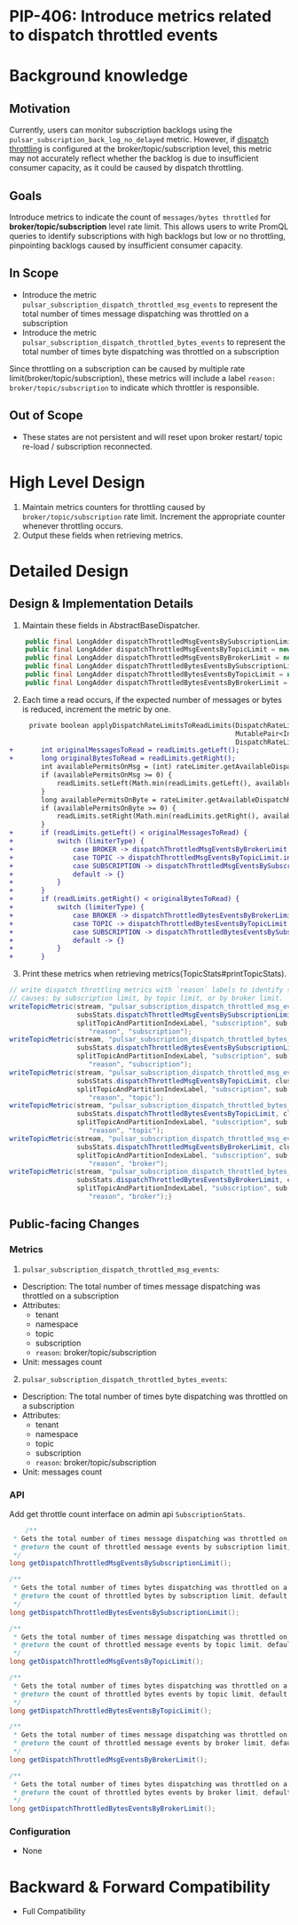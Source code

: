 # PIP-406: Introduce metrics related to dispatch throttled events

# Background knowledge

## Motivation

Currently, users can monitor subscription backlogs using the `pulsar_subscription_back_log_no_delayed` metric.
However, if [dispatch throttling](https://pulsar.apache.org/docs/next/concepts-throttling/) is configured at the broker/topic/subscription level,
this metric may not accurately reflect whether the backlog is due to insufficient consumer capacity, as it could be caused by dispatch throttling.

## Goals

Introduce metrics to indicate the count of `messages/bytes throttled` for **broker/topic/subscription** level rate limit.
This allows users to write PromQL queries to identify subscriptions with high backlogs but low or no throttling, pinpointing backlogs caused by insufficient consumer capacity.

## In Scope

- Introduce the metric `pulsar_subscription_dispatch_throttled_msg_events` to represent the total number of times message dispatching was throttled on a subscription
- Introduce the metric `pulsar_subscription_dispatch_throttled_bytes_events` to represent the total number of times byte dispatching was throttled on a subscription

Since throttling on a subscription can be caused by multiple rate limit(broker/topic/subscription),
these metrics will include a label `reason: broker/topic/subscription` to indicate which throttler is responsible.

## Out of Scope
- These states are not persistent and will reset upon broker restart/ topic re-load / subscription reconnected.

# High Level Design
1. Maintain metrics counters for throttling caused by `broker/topic/subscription` rate limit. Increment the appropriate counter whenever throttling occurs.
2. Output these fields when retrieving metrics.


# Detailed Design

## Design & Implementation Details
1. Maintain these fields in AbstractBaseDispatcher.
```java
    public final LongAdder dispatchThrottledMsgEventsBySubscriptionLimit = new LongAdder();
    public final LongAdder dispatchThrottledMsgEventsByTopicLimit = new LongAdder();
    public final LongAdder dispatchThrottledMsgEventsByBrokerLimit = new LongAdder();
    public final LongAdder dispatchThrottledBytesEventsBySubscriptionLimit = new LongAdder();
    public final LongAdder dispatchThrottledBytesEventsByTopicLimit = new LongAdder();
    public final LongAdder dispatchThrottledBytesEventsByBrokerLimit = new LongAdder();
```

2. Each time a read occurs, if the expected number of messages or bytes is reduced, increment the metric by one.
```diff
     private boolean applyDispatchRateLimitsToReadLimits(DispatchRateLimiter rateLimiter,
                                                         MutablePair<Integer, Long> readLimits,
                                                         DispatchRateLimiter.Type limiterType) {
+       int originalMessagesToRead = readLimits.getLeft();
+       long originalBytesToRead = readLimits.getRight();
        int availablePermitsOnMsg = (int) rateLimiter.getAvailableDispatchRateLimitOnMsg();
        if (availablePermitsOnMsg >= 0) {
            readLimits.setLeft(Math.min(readLimits.getLeft(), availablePermitsOnMsg));
        }
        long availablePermitsOnByte = rateLimiter.getAvailableDispatchRateLimitOnByte();
        if (availablePermitsOnByte >= 0) {
            readLimits.setRight(Math.min(readLimits.getRight(), availablePermitsOnByte));
        }
+       if (readLimits.getLeft() < originalMessagesToRead) {
+           switch (limiterType) {
+               case BROKER -> dispatchThrottledMsgEventsByBrokerLimit.increment();
+               case TOPIC -> dispatchThrottledMsgEventsByTopicLimit.increment();
+               case SUBSCRIPTION -> dispatchThrottledMsgEventsBySubscriptionLimit.increment();
+               default -> {}
+           }
+       }
+       if (readLimits.getRight() < originalBytesToRead) {
+           switch (limiterType) {
+               case BROKER -> dispatchThrottledBytesEventsByBrokerLimit.increment();
+               case TOPIC -> dispatchThrottledBytesEventsByTopicLimit.increment();
+               case SUBSCRIPTION -> dispatchThrottledBytesEventsBySubscriptionLimit.increment();
+               default -> {}
+           }
+       }
```
3. Print these metrics when retrieving metrics(TopicStats#printTopicStats).
```java
// write dispatch throttling metrics with `reason` labels to identify specific throttling
// causes: by subscription limit, by topic limit, or by broker limit.
writeTopicMetric(stream, "pulsar_subscription_dispatch_throttled_msg_events",
                 subsStats.dispatchThrottledMsgEventsBySubscriptionLimit, cluster, namespace, topic,
                 splitTopicAndPartitionIndexLabel, "subscription", sub,
                    "reason", "subscription");
writeTopicMetric(stream, "pulsar_subscription_dispatch_throttled_bytes_events",
                 subsStats.dispatchThrottledBytesEventsBySubscriptionLimit, cluster, namespace, topic,
                 splitTopicAndPartitionIndexLabel, "subscription", sub,
                    "reason", "subscription");
writeTopicMetric(stream, "pulsar_subscription_dispatch_throttled_msg_events",
                 subsStats.dispatchThrottledMsgEventsByTopicLimit, cluster, namespace, topic,
                 splitTopicAndPartitionIndexLabel, "subscription", sub,
                    "reason", "topic");
writeTopicMetric(stream, "pulsar_subscription_dispatch_throttled_bytes_events",
                 subsStats.dispatchThrottledBytesEventsByTopicLimit, cluster, namespace, topic,
                 splitTopicAndPartitionIndexLabel, "subscription", sub,
                    "reason", "topic");
writeTopicMetric(stream, "pulsar_subscription_dispatch_throttled_msg_events",
                 subsStats.dispatchThrottledMsgEventsByBrokerLimit, cluster, namespace, topic,
                 splitTopicAndPartitionIndexLabel, "subscription", sub,
                    "reason", "broker");
writeTopicMetric(stream, "pulsar_subscription_dispatch_throttled_bytes_events",
                 subsStats.dispatchThrottledBytesEventsByBrokerLimit, cluster, namespace, topic,
                 splitTopicAndPartitionIndexLabel, "subscription", sub,
                    "reason", "broker");}
```

## Public-facing Changes

### Metrics

1. `pulsar_subscription_dispatch_throttled_msg_events`:
  - Description: The total number of times message dispatching was throttled on a subscription
  - Attributes:
    - tenant
    - namespace
    - topic
    - subscription
    - `reason`: broker/topic/subscription
  - Unit: messages count

2. `pulsar_subscription_dispatch_throttled_bytes_events`:
  - Description: The total number of times byte dispatching was throttled on a subscription
  - Attributes:
    - tenant
    - namespace
    - topic
    - subscription
    - `reason`: broker/topic/subscription
  - Unit: messages count

### API
Add get throttle count interface on admin api `SubscriptionStats`.
```java
    /**
 * Gets the total number of times message dispatching was throttled on a subscription due to broker rate limits.
 * @return the count of throttled message events by subscription limit, default is 0.
 */
long getDispatchThrottledMsgEventsBySubscriptionLimit();

/**
 * Gets the total number of times bytes dispatching was throttled on a subscription due to broker rate limits.
 * @return the count of throttled bytes by subscription limit, default is 0.
 */
long getDispatchThrottledBytesEventsBySubscriptionLimit();

/**
 * Gets the total number of times message dispatching was throttled on a subscription due to topic rate limits.
 * @return the count of throttled message events by topic limit, default is 0.
 */
long getDispatchThrottledMsgEventsByTopicLimit();

/**
 * Gets the total number of times bytes dispatching was throttled on a subscription due to topic rate limits.
 * @return the count of throttled bytes events by topic limit, default is 0.
 */
long getDispatchThrottledBytesEventsByTopicLimit();

/**
 * Gets the total number of times message dispatching was throttled on a subscription due to broker rate limits.
 * @return the count of throttled message events by broker limit, default is 0.
 */
long getDispatchThrottledMsgEventsByBrokerLimit();

/**
 * Gets the total number of times bytes dispatching was throttled on a subscription due to broker rate limits.
 * @return the count of throttled bytes events by broker limit, default is 0.
 */
long getDispatchThrottledBytesEventsByBrokerLimit();
```

### Configuration
- None

# Backward & Forward Compatibility
- Full Compatibility

